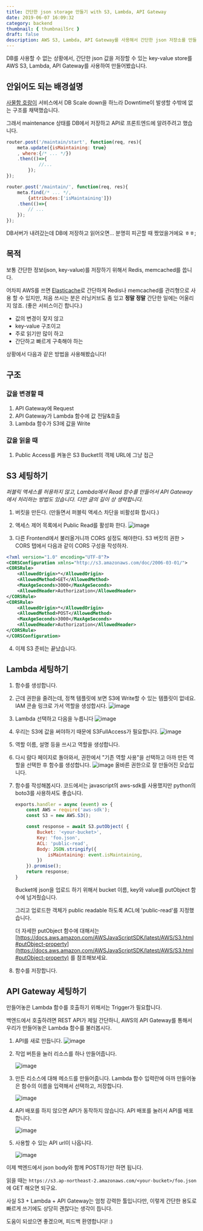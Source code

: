 ```yaml
---
title: 간단한 json storage 만들기 with S3, Lambda, API Gateway
date: 2019-06-07 16:09:32
category: backend
thumbnail: { thumbnailSrc }
draft: false
description: AWS S3, Lambda, API Gateway를 사용해서 간단한 json 저장소를 만들어보자
---
```


DB를 사용할 수 없는 상황에서, 간단한 json 값을 저장할 수 있는 key-value store를 AWS S3, Lambda, API Gateway를 사용하여 만들어봤습니다.

## 안읽어도 되는 배경설명

[사물함 호랑이](https://lockertiger.com) 서비스에서 DB Scale down을 하느라 Downtime이 발생할 수밖에 없는 구조를 채택했습니다.

그래서 maintenance 상태를 DB에서 저장하고 API로 프론트엔드에 알려주려고 했습니다.

~~~javascript
router.post('/maintain/start', function(req, res){
    meta.update({isMaintaining: true}
    , where:{/* ... */})
    .then(()=>{
            //...
        });
});

router.post('/maintain/', function(req, res){
    meta.find(/* ... */,
        {attributes:['isMaintaining']})
    .then(()=>{
        // ...
    });
});
~~~

DB서버가 내려갔는데 DB에 저장하고 읽어오면... 분명히 피곤할 때 짰었을거에요 ㅎㅎ;

## 목적

보통 간단한 정보(json, key-value)를 저장하기 위해서 Redis, memcached를 씁니다.

어차피 AWS를 쓰면 [Elasticache](https://aws.amazon.com/ko/elasticache/)로 간단하게 Redis나 memcached를 관리형으로 사용 할 수 있지만, 처음 쓰시는 분은 러닝커브도 좀 있고 **정말 정말** 간단한 일에는 어울리지 않죠. (좋은 서비스이긴 합니다.)

 * 값의 변경이 잦지 않고
 * key-value 구조이고
 * 주로 읽기만 많이 하고
 * 간단하고 빠르게 구축해야 하는

상황에서 다음과 같은 방법을 사용해봤습니다!

## 구조

### 값을 변경할 때

1. API Gateway에 Request
2. API Gateway가 Lambda 함수에 값 전달&호출
3. Lambda 함수가 S3에 값을 Write

### 값을 읽을 때

1. Public Access를 켜놓은 S3 Bucket의 객체 URL에 그냥 접근

## S3 세팅하기

*퍼블릭 액세스를 허용하지 않고, Lambda에서 Read 함수를 만들어서 API Gateway에서 처리하는 방법도 있습니다. 다만 글의 길이 상 생략합니다.*

1. 버킷을 만든다. (만들면서 퍼블릭 액세스 차단을 비활성화 합시다.)
   
2. 액세스 제어 목록에서 Public Read를 활성화 한다.
 ![image](https://user-images.githubusercontent.com/19284878/59113312-c32f0000-897f-11e9-9adc-a520ccefceec.png)
3. 다른 Frontend에서 불러올거니까 CORS 설정도 해야한다. S3 버킷의 권한 > CORS 탭에서 다음과 같이 CORS 구성을 작성하자.
~~~xml
<?xml version="1.0" encoding="UTF-8"?>
<CORSConfiguration xmlns="http://s3.amazonaws.com/doc/2006-03-01/">
<CORSRule>
    <AllowedOrigin>*</AllowedOrigin>
    <AllowedMethod>GET</AllowedMethod>
    <MaxAgeSeconds>3000</MaxAgeSeconds>
    <AllowedHeader>Authorization</AllowedHeader>
</CORSRule>
<CORSRule>
    <AllowedOrigin>*</AllowedOrigin>
    <AllowedMethod>POST</AllowedMethod>
    <MaxAgeSeconds>3000</MaxAgeSeconds>
    <AllowedHeader>Authorization</AllowedHeader>
</CORSRule>
</CORSConfiguration>
~~~
4. 이제 S3 준비는 끝났습니다.

## Lambda 세팅하기

1. 함수를 생성합니다.
2. 근데 권한을 줄려는데, 정책 템플릿에 보면 S3에 Write할 수 있는 템플릿이 없네요. IAM 콘솔 링크로 가서 역할을 생성합시다.
   ![image](https://user-images.githubusercontent.com/19284878/59113655-6b44c900-8980-11e9-9943-e8e877443487.png)

3. Lambda 선택하고 다음을 누릅니다
   ![image](https://user-images.githubusercontent.com/19284878/59113772-a8a95680-8980-11e9-9f0c-6f45adfe5cc6.png)

4. 우리는 S3에 값을 써야하기 때문에 S3FullAccess가 필요합니다.
   ![image](https://user-images.githubusercontent.com/19284878/59113862-dc847c00-8980-11e9-8d3b-33b2fd6152a9.png)

5. 역할 이름, 설명 등을 쓰시고 역할을 생성합니다.

6. 다시 람다 페이지로 돌아와서, 권한에서 "기존 역할 사용"을 선택하고 아까 만든 역할을 선택한 후 함수를 생성합니다.
   ![image](https://user-images.githubusercontent.com/19284878/59114049-47ce4e00-8981-11e9-82ae-d619d2d8f5f6.png)
   올바른 권한으로 잘 만들어진 모습입니다.

7. 함수를 작성해봅시다. 코드에서는 javascript의 aws-sdk를 사용했지만 python의 boto3를 사용하셔도 좋습니다. 

    ~~~javascript
    exports.handler = async (event) => {
        const AWS = require('aws-sdk');
        const S3 = new AWS.S3();

        const response = await S3.putObject( {
            Bucket: '<your-bucket>',
            Key: 'foo.json',
            ACL: 'public-read',
            Body: JSON.stringify({
                isMaintaining: event.isMaintaining,
            })
        }).promise();
        return response;
    }
    ~~~

    Bucket에 json을 업로드 하기 위해서 bucket 이름, key와 value를 putObject 함수에 넘겨줬습니다.

    그리고 업로드한 객체가 public readable 하도록 ACL에 'public-read'를 지정했습니다.

    더 자세한 putObject 함수에 대해서는 [https://docs.aws.amazon.com/AWSJavaScriptSDK/latest/AWS/S3.html#putObject-property](https://docs.aws.amazon.com/AWSJavaScriptSDK/latest/AWS/S3.html#putObject-property) 를 참조해보세요.

8. 함수를 저장합니다.

## API Gateway 세팅하기

만들어놓은 Lambda 함수를 호출하기 위해서는 Trigger가 필요합니다. 

백엔드에서 호출하려면 REST API가 제일 간단하니, AWS의 API Gateway를 통해서 우리가 만들어놓은 Lambda 함수를 불러봅시다.

1. API를 새로 만듭니다.
   ![image](https://user-images.githubusercontent.com/19284878/59114840-03dc4880-8983-11e9-9d1b-b60f38f29e86.png)

2. 작업 버튼을 눌러 리소스를 하나 만들어줍니다.

   ![image](https://user-images.githubusercontent.com/19284878/59114943-35edaa80-8983-11e9-829b-2b370385d189.png)

3. 만든 리소스에 대해 메소드를 만들어줍니다. Lambda 함수 입력란에 아까 만들어놓은 함수의 이름을 입력해서 선택하고, 저장합니다.

    ![image](https://user-images.githubusercontent.com/19284878/59115024-5e75a480-8983-11e9-83d2-2e59b3b54ce9.png)

4. API 배포를 하지 않으면 API가 동작하지 않습니다. API 배포를 눌러서 API를 배포합니다.

    ![image](https://user-images.githubusercontent.com/19284878/59115394-2c187700-8984-11e9-90ba-4c4d7d8e063c.png)

5. 사용할 수 있는 API url이 나옵니다.

    ![image](https://user-images.githubusercontent.com/19284878/59115753-e6a87980-8984-11e9-901d-2e4208f5a932.png)

이제 백엔드에서 json body와 함께 POST하기만 하면 됩니다.

읽을 때는 ```https://s3.ap-northeast-2.amazonaws.com/<your-bucket>/foo.json```에 GET 해오면 되구요.

사실 S3 + Lambda + API Gateway는 엄청 강력한 툴입니다만, 이렇게 간단한 용도로 빠르게 쓰기에도 상당히 괜찮다는 생각이 듭니다.

도움이 되셨으면 좋겠으며, 피드백 환영합니다! :)